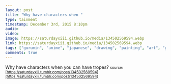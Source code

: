 ```yaml
---
layout: post
title: "Why have characters when "
type: tainment
timestamp: December 3rd, 2015 8:10pm
audio: 
video: 
image: https://saturdayxiii.github.io/media/134502569594.webp
link: https://saturdayxiii.github.io/media/134502569594.webp
tags: ["gurumin", "anime", "japanese", "drawing", "painting", "art", "game"]
comments: true
---
```

Why have characters when you can have tropes?
<small>source: [https://saturdayxiii.tumblr.com/post/134502569594](https://saturdayxiii.tumblr.com/post/134502569594)</small>
